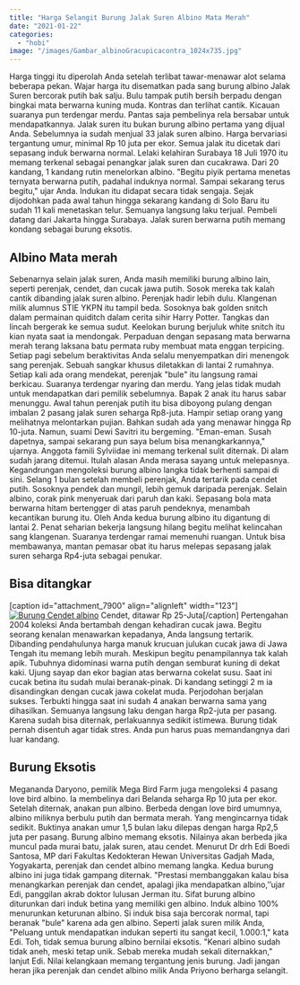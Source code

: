 ```yaml
---
title: "Harga Selangit Burung Jalak Suren Albino Mata Merah"
date: "2021-01-22"
categories: 
  - "hobi"
image: "/images/Gambar_albinoGracupicacontra_1024x735.jpg"
---
```


Harga tinggi itu diperolah Anda setelah terlibat tawar-menawar alot selama beberapa pekan. Wajar harga itu disematkan pada sang burung albino Jalak Suren bercorak putih bak salju. Bulu tampak putih bersih berpadu dengan bingkai mata berwarna kuning muda. Kontras dan terlihat cantik. Kicauan suaranya pun terdengar merdu. Pantas saja pembelinya rela bersabar untuk mendapatkannya. Jalak suren itu bukan burung albino pertama yang dijual Anda. Sebelumnya ia sudah menjual 33 jalak suren albino. Harga bervariasi tergantung umur, minimal Rp 10 juta per ekor. Semua jalak itu dicetak dari sepasang induk berwarna normal. Lelaki kelahiran Surabaya 18 Juli 1970 itu memang terkenal sebagai penangkar jalak suren dan cucakrawa. Dari 20 kandang, 1 kandang rutin menelorkan albino. "Begitu piyik pertama menetas ternyata berwarna putih, padahal induknya normal. Sampai sekarang terus begitu," ujar Anda. Indukan itu didapat secara tidak sengaja. Sejak dijodohkan pada awal tahun hingga sekarang kandang di Solo Baru itu sudah 11 kali menetaskan telur. Semuanya langsung laku terjual. Pembeli datang dari Jakarta hingga Surabaya. Jalak suren berwarna putih memang kondang sebagai burung eksotis.

## Albino Mata merah

Sebenarnya selain jalak suren, Anda masih memiliki burung albino lain, seperti perenjak, cendet, dan cucak jawa putih. Sosok mereka tak kalah cantik dibanding jalak suren albino. Perenjak hadir lebih dulu. Klangenan milik alumnus STIE YKPN itu tampil beda. Sosoknya bak golden snitch dalam permainan quiditch dalam cerita sihir Harry Potter. Tangkas dan lincah bergerak ke semua sudut. Keelokan burung berjuluk white snitch itu kian nyata saat ia mendongak. Perpaduan dengan sepasang mata berwarna merah terang laksana batu permata ruby membuat mata enggan terpicing. Setiap pagi sebelum beraktivitas Anda selalu menyempatkan diri menengok sang perenjak. Sebuah sangkar khusus diletakkan di lantai 2 rumahnya. Setiap kali ada orang mendekat, perenjak "bule" itu langsung ramai berkicau. Suaranya terdengar nyaring dan merdu. Yang jelas tidak mudah untuk mendapatkan dari pemilik sebelumnya. Bapak 2 anak itu harus sabar menunggu. Awal tahun perenjak putih itu bisa diboyong pulang dengan imbalan 2 pasang jalak suren seharga Rp8-juta. Hampir setiap orang yang melihatnya melontarkan pujian. Bahkan sudah ada yang menawar hingga Rp 10-juta. Namun, suami Dewi Savitri itu bergeming. "Eman-eman. Susah dapetnya, sampai sekarang pun saya belum bisa menangkarkannya," ujarnya. Anggota famili Sylviidae ini memang terkenal sulit diternak. Di alam sudah jarang ditemui. Itulah alasan Anda merasa sayang untuk melepasnya. Kegandrungan mengoleksi burung albino langka tidak berhenti sampai di sini. Selang 1 bulan setelah membeli perenjak, Anda tertarik pada cendet putih. Sosoknya pendek dan mungil, lebih gemuk daripada perenjak. Selain albino, corak pink menyeruak dari paruh dan kaki. Sepasang bola mata berwarna hitam bertengger di atas paruh pendeknya, menambah kecantikan burung itu. Oleh Anda kedua burung albino itu digantung di lantai 2. Penat seharian bekerja langsung hilang begitu melihat kelincahan sang klangenan. Suaranya terdengar ramai memenuhi ruangan. Untuk bisa membawanya, mantan pemasar obat itu harus melepas sepasang jalak suren seharga Rp4-juta sebagai penukar.

## Bisa ditangkar

\[caption id="attachment\_7900" align="alignleft" width="123"\][![Burung Cendet albino](/images/Gambar_cendet_521x768.jpg)](http://localhost/mitra/wp-content/uploads/2021/01/Gambar_cendet_521x768.jpg) Cendet, ditawar Rp 25-Juta\[/caption\] Pertengahan 2004 koleksi Anda bertambah dengan kehadiran cucak jawa. Begitu seorang kenalan menawarkan kepadanya, Anda langsung tertarik. Dibanding pendahulunya harga manuk krucuan julukan cucak jawa di Jawa Tengah itu memang lebih murah. Meskipun begitu penampilannya tak kalah apik. Tubuhnya didominasi warna putih dengan semburat kuning di dekat kaki. Ujung sayap dan ekor bagian atas berwarna cokelat susu. Saat ini cucak betina itu sudah mulai beranak-pinak. Di kandang setinggi 2 m ia disandingkan dengan cucak jawa cokelat muda. Perjodohan berjalan sukses. Terbukti hingga saat ini sudah 4 anakan berwarna sama yang dihasilkan. Semuanya langsung laku dengan harga Rp2-juta per pasang. Karena sudah bisa diternak, perlakuannya sedikit istimewa. Burung tidak pernah disentuh agar tidak stres. Anda pun harus puas memandangnya dari luar kandang.

## Burung Eksotis

Megananda Daryono, pemilik Mega Bird Farm juga mengoleksi 4 pasang love bird albino. Ia membelinya dari Belanda seharga Rp 10 juta per ekor. Setelah diternak, anakan pun albino. Berbeda dengan love bird umumnya, albino miliknya berbulu putih dan bermata merah. Yang mengincarnya tidak sedikit. Buktinya anakan umur 1,5 bulan laku dilepas dengan harga Rp2,5 juta per pasang. Burung albino memang eksotis. Nilainya akan berbeda jika muncul pada murai batu, jalak suren, atau cendet. Menurut Dr drh Edi Boedi Santosa, MP dari Fakultas Kedokteran Hewan Universitas Gadjah Mada, Yogyakarta, perenjak dan cendet albino memang langka. Kedua burung albino ini juga tidak gampang diternak. "Prestasi membanggakan kalau bisa menangkarkan perenjak dan cendet, apalagi jika mendapatkan albino,’’ujar Edi, panggilan akrab doktor lulusan Jerman itu. Sifat burung albino diturunkan dari induk betina yang memiliki gen albino. Induk albino 100% menurunkan keturunan albino. Si induk bisa saja bercorak normal, tapi beranak "bule" karena ada gen albino. Seperti jalak suren milik Anda, "Peluang untuk mendapatkan indukan seperti itu sangat kecil, 1.000:1," kata Edi. Toh, tidak semua burung albino bernilai eksotis. "Kenari albino sudah tidak aneh, meski tetap unik. Sebab mereka mudah sekali diternakkan," lanjut Edi. Nilai kelangkaan memang tergantung jenis burung. Jadi jangan heran jika perenjak dan cendet albino milik Anda Priyono berharga selangit.
